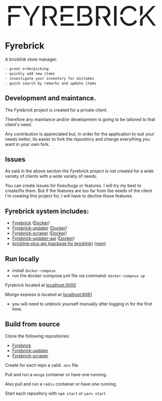 ![Profile edit page](public/images/logo.svg)

# Fyrebrick
 A bricklink store manager. 
 
    - great orderpicking
    - quickly add new items
    - investigate your inventory for mistakes
    - quick search by remarks and update items

## Development and maintance.

The Fyrebrick project is created for a private client.

Therefore any maintance and/or development is going to be tailored to that client's need.

Any contribution is appreciated but, in order for the application to suit your needs better, its easier to fork the repository and change everything you want in your own fork.


## Issues

As said in the above section the Fyrebrick project is not created for a wide variety of clients with a wide variety of needs. 

You can create issues for fixes/bugs or features. I will try my best to create/fix them. But if the features are too far from the needs of the client I'm creating this project for, I will have to decline those features.

## Fyrebrick system includes:

 - [Fyrebrick](https://github.com/fyrebrick/fyrebrick) ([Docker](https://hub.docker.com/r/snakehead007/fyrebrick))
 - [Fyrebrick-updater](https://github.com/fyrebrick/fyrebrick-updater) ([Docker](https://hub.docker.com/r/snakehead007/fyrebrick-updater))
 - [Fyrebrick-scraper](https://github.com/fyrebrick/fyrebrick-scraper) ([Docker](https://hub.docker.com/r/snakehead007/brickscraper))
 - [Fyrebrick-updater-api](https://github.com/fyrebrick/fyrebrick-updater-api) ([Docker](https://hub.docker.com/r/snakehead007/fyrebrick-updater-api))
 - [bricklink-plus api (package for bricklink)](https://github.com/fyrebrick/bricklink-plus) ([npm](https://www.npmjs.com/package/bricklink-plus))

## Run locally

 - install `docker-compose`
 - run the docker-compose.yml file via command: `docker-compose up`
 
 Fyrebrick located at [localhost:3000](http://localhost:3000)

 Mongo express is located at [localhost:8081](http://localhost:8081)
  - you will need to unblock yourself manually after logging in for the first time.

## Build from source

Clone the following repositories: 
 - [Fyrebrick](https://github.com/fyrebrick/fyrebrick)
 - [Fyrebrick-updater](https://github.com/fyrebrick/fyrebrick-updater)
 - [Fyrebrick-scraper](https://github.com/fyrebrick/fyrebrick-scraper)

Create for each repo a valid `.env` file.

Pull and run a `mongo` container or have one running.

Also pull and run a `redis` container or have one running.

Start each repository with `npm start` or `yarn start`

